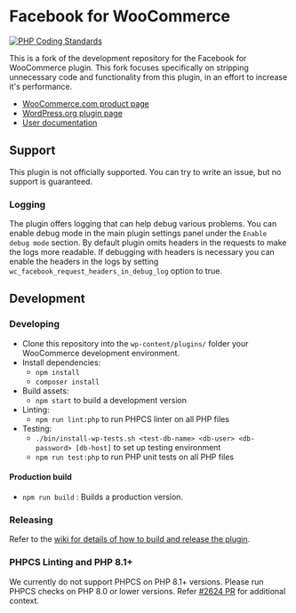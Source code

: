# Facebook for WooCommerce

[![PHP Coding Standards](https://github.com/woocommerce/facebook-for-woocommerce/actions/workflows/php-cs-on-changes.yml/badge.svg)](https://github.com/woocommerce/facebook-for-woocommerce/actions/workflows/php-coding-standards.yml)

This is a fork of the development repository for the Facebook for WooCommerce plugin. This fork focuses specifically on
stripping unnecessary code and functionality from this plugin, in an effort to increase it's performance.

- [WooCommerce.com product page](https://woocommerce.com/products/facebook/)
- [WordPress.org plugin page](https://wordpress.org/plugins/facebook-for-woocommerce/)
- [User documentation](https://woocommerce.com/document/facebook-for-woocommerce/)

## Support

This plugin is not officially supported. You can try to write an issue, but no support is guaranteed.

### Logging

The plugin offers logging that can help debug various problems. You can enable debug mode in the main plugin settings
panel under the `Enable debug mode` section.
By default plugin omits headers in the requests to make the logs more readable. If debugging with headers is necessary
you can enable the headers in the logs by setting `wc_facebook_request_headers_in_debug_log` option to true.

## Development

### Developing

- Clone this repository into the `wp-content/plugins/` folder your WooCommerce development environment.
- Install dependencies:
	- `npm install`
	- `composer install`
- Build assets:
	- `npm start` to build a development version
- Linting:
	- `npm run lint:php` to run PHPCS linter on all PHP files
- Testing:
	- `./bin/install-wp-tests.sh <test-db-name> <db-user> <db-password> [db-host]` to set up testing environment
	- `npm run test:php` to run PHP unit tests on all PHP files

#### Production build

- `npm run build` : Builds a production version.

### Releasing

Refer to
the [wiki for details of how to build and release the plugin](https://github.com/woocommerce/facebook-for-woocommerce/wiki/Build-&-Release).

### PHPCS Linting and PHP 8.1+

We currently do not support PHPCS on PHP 8.1+ versions. Please run PHPCS checks on PHP 8.0 or lower versions.
Refer [#2624 PR](https://github.com/woocommerce/facebook-for-woocommerce/pull/2624/) for additional context.

